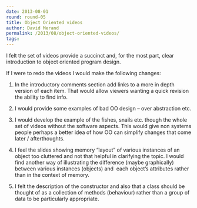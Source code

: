 ```yaml
---
date: 2013-08-01
round: round-05
title: Object Oriented videos
author: David Merand
permalink: /2013/08/object-oriented-videos/
tags:
---
```

I felt the set of videos provide a succinct and, for the most part, clear introduction to object oriented program design.

If I were to redo the videos I would make the following changes:

1) In the introductory comments section add links to a more in depth version of each item. That would allow viewers wanting a quick revision the ability to find info.

2) I would provide some examples of bad OO design &#8211; over abstraction etc.

3) I would develop the example of the fishes, snails etc. though the whole set of videos without the software aspects. This would give non systems people perhaps a better idea of how OO can simplify changes that come later / afterthoughts.

4) I feel the slides showing memory &#8220;layout&#8221; of various instances of an object too cluttered and not that helpful in clarifying the topic. I would find another way of illustrating the difference (maybe graphically) between various instances (objects) and  each object&#8217;s attributes rather than in the context of memory.

5) I felt the description of the constructor and also that a class should be thought of as a collection of methods (behaviour) rather than a group of data to be particularly appropriate.
